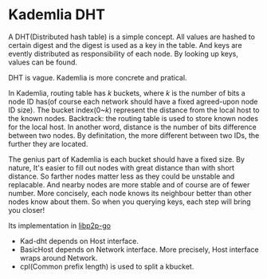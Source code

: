 # Kademlia DHT

A DHT(Distributed hash table) is a simple concept. All values are hashed to certain digest and the digest is used as a key in the table. And keys are evently distributed as responsibility of each node. By looking up keys, values can be found.

DHT is vague. Kademlia is more concrete and pratical.

In Kademlia, routing table has _k_ buckets, where _k_ is the number of bits a node ID has(of course each network should have a fixed agreed-upon node ID size). The bucket index(0~_k_) represent the distance from the local host to the known nodes. Backtrack: the routing table is used to store known nodes for the local host. In another word, distance is the number of bits difference between two nodes. By definitation, the more different between two IDs, the further they are located.

The genius part of Kademlia is each bucket should have a fixed size. By nature, It's easier to fill out nodes with great distance than with short distance. So farther nodes matter less as they could be unstable and replacable. And nearby nodes are more stable and of course are of fewer number. More concisely, each node knows its neighbour better than other nodes know about them. So when you querying keys, each step will bring you closer!

Its implementation in [libp2p-go](https://github.com/libp2p/go-libp2p-kad-dht)

- Kad-dht depends on Host interface.
- BasicHost depends on Network interface. More precisely, Host interface wraps around Network.
- cpl(Common prefix length) is used to split a kbucket.
